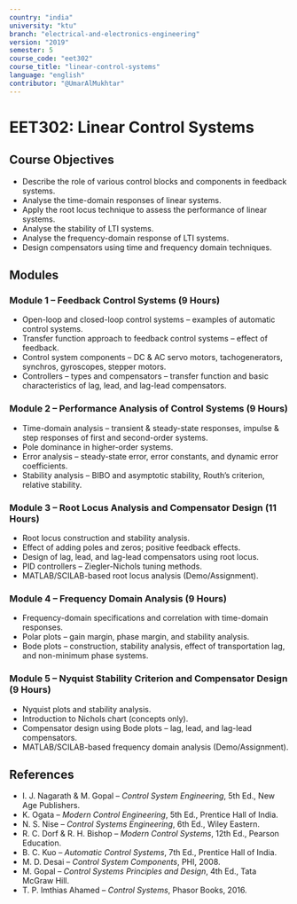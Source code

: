```yaml
---
country: "india"
university: "ktu"
branch: "electrical-and-electronics-engineering"
version: "2019"
semester: 5
course_code: "eet302"
course_title: "linear-control-systems"
language: "english"
contributor: "@UmarAlMukhtar"
---
```


# EET302: Linear Control Systems  

## Course Objectives  
* Describe the role of various control blocks and components in feedback systems.  
* Analyse the time-domain responses of linear systems.  
* Apply the root locus technique to assess the performance of linear systems.  
* Analyse the stability of LTI systems.  
* Analyse the frequency-domain response of LTI systems.  
* Design compensators using time and frequency domain techniques.  

## Modules  

### Module 1 – Feedback Control Systems (9 Hours)  
* Open-loop and closed-loop control systems – examples of automatic control systems.  
* Transfer function approach to feedback control systems – effect of feedback.  
* Control system components – DC & AC servo motors, tachogenerators, synchros, gyroscopes, stepper motors.  
* Controllers – types and compensators – transfer function and basic characteristics of lag, lead, and lag-lead compensators.  

### Module 2 – Performance Analysis of Control Systems (9 Hours)  
* Time-domain analysis – transient & steady-state responses, impulse & step responses of first and second-order systems.  
* Pole dominance in higher-order systems.  
* Error analysis – steady-state error, error constants, and dynamic error coefficients.  
* Stability analysis – BIBO and asymptotic stability, Routh’s criterion, relative stability.  

### Module 3 – Root Locus Analysis and Compensator Design (11 Hours)  
* Root locus construction and stability analysis.  
* Effect of adding poles and zeros; positive feedback effects.  
* Design of lag, lead, and lag-lead compensators using root locus.  
* PID controllers – Ziegler-Nichols tuning methods.  
* MATLAB/SCILAB-based root locus analysis (Demo/Assignment).  

### Module 4 – Frequency Domain Analysis (9 Hours)  
* Frequency-domain specifications and correlation with time-domain responses.  
* Polar plots – gain margin, phase margin, and stability analysis.  
* Bode plots – construction, stability analysis, effect of transportation lag, and non-minimum phase systems.  

### Module 5 – Nyquist Stability Criterion and Compensator Design (9 Hours)  
* Nyquist plots and stability analysis.  
* Introduction to Nichols chart (concepts only).  
* Compensator design using Bode plots – lag, lead, and lag-lead compensators.  
* MATLAB/SCILAB-based frequency domain analysis (Demo/Assignment).  

## References  
* I. J. Nagarath & M. Gopal – *Control System Engineering*, 5th Ed., New Age Publishers.  
* K. Ogata – *Modern Control Engineering*, 5th Ed., Prentice Hall of India.  
* N. S. Nise – *Control Systems Engineering*, 6th Ed., Wiley Eastern.  
* R. C. Dorf & R. H. Bishop – *Modern Control Systems*, 12th Ed., Pearson Education.  
* B. C. Kuo – *Automatic Control Systems*, 7th Ed., Prentice Hall of India.  
* M. D. Desai – *Control System Components*, PHI, 2008.  
* M. Gopal – *Control Systems Principles and Design*, 4th Ed., Tata McGraw Hill.  
* T. P. Imthias Ahamed – *Control Systems*, Phasor Books, 2016.  
